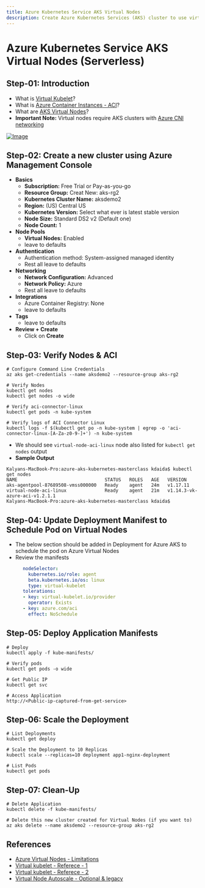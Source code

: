 ```yaml
---
title: Azure Kubernetes Service AKS Virtual Nodes
description: Create Azure Kubernetes Services (AKS) cluster to use virtual nodes 
---
```


# Azure Kubernetes Service AKS Virtual Nodes (Serverless)

## Step-01: Introduction
- What is [Virtual Kubelet](https://github.com/virtual-kubelet/virtual-kubelet)?
- What is [Azure Container Instances - ACI](https://docs.microsoft.com/en-us/azure/container-instances/)?
- What are [AKS Virtual Nodes](https://docs.microsoft.com/en-us/azure/aks/virtual-nodes-portal)?
- **Important Note:** Virtual nodes require AKS clusters with [Azure CNI networking](https://docs.microsoft.com/en-us/azure/aks/configure-azure-cni)

[![Image](https://stacksimplify.com/course-images/azure-kubernetes-service-virtual-nodes.png "Azure AKS Kubernetes - Masterclass")](https://stacksimplify.com/course-images/azure-kubernetes-service-virtual-nodes.png)

 ## Step-02: Create a new cluster using Azure Management Console
- **Basics**
  - **Subscription:** Free Trial or Pay-as-you-go
  - **Resource Group:** Creat New: aks-rg2
  - **Kubernetes Cluster Name:** aksdemo2
  - **Region:** (US) Central US
  - **Kubernetes Version:** Select what ever is latest stable version
  - **Node Size:** Standard DS2 v2 (Default one)
  - **Node Count:** 1
- **Node Pools**
  - **Virtual Nodes:** Enabled
  - leave to defaults
- **Authentication**
  - Authentication method: 	System-assigned managed identity
  - Rest all leave to defaults
- **Networking**
  - **Network Configuration:** Advanced
  - **Network Policy:** Azure
  - Rest all leave to defaults
- **Integrations**
  - Azure Container Registry: None
  - leave to defaults
- **Tags**
  - leave to defaults
- **Review + Create**
  - Click on **Create**


## Step-03: Verify Nodes & ACI
```
# Configure Command Line Credentials
az aks get-credentials --name aksdemo2 --resource-group aks-rg2

# Verify Nodes
kubectl get nodes 
kubectl get nodes -o wide

# Verify aci-connector-linux
kubectl get pods -n kube-system

# Verify logs of ACI Connector Linux
kubectl logs -f $(kubectl get po -n kube-system | egrep -o 'aci-connector-linux-[A-Za-z0-9-]+') -n kube-system
```
- We should see `virtual-node-aci-linux` node also listed for `kubectl get nodes` output
- **Sample Output**
```
Kalyans-MacBook-Pro:azure-aks-kubernetes-masterclass kdaida$ kubectl get nodes
NAME                                STATUS   ROLES   AGE   VERSION
aks-agentpool-87689508-vmss000000   Ready    agent   24m   v1.17.11
virtual-node-aci-linux              Ready    agent   21m   v1.14.3-vk-azure-aci-v1.2.1.1
Kalyans-MacBook-Pro:azure-aks-kubernetes-masterclass kdaida$
```

## Step-04: Update Deployment Manifest to Schedule Pod on Virtual Nodes
- The below section should be added in Deployment for Azure AKS to schedule the pod on Azure Virtual Nodes
- Review the manifests
```yaml
      nodeSelector:
        kubernetes.io/role: agent
        beta.kubernetes.io/os: linux
        type: virtual-kubelet
      tolerations:
      - key: virtual-kubelet.io/provider
        operator: Exists
      - key: azure.com/aci
        effect: NoSchedule
```

## Step-05: Deploy Application Manifests
```
# Deploy
kubectl apply -f kube-manifests/

# Verify pods
kubectl get pods -o wide

# Get Public IP
kubectl get svc

# Access Application
http://<Public-ip-captured-from-get-service>
```

## Step-06: Scale the Deployment 
```
# List Deployments
kubectl get deploy

# Scale the Deployment to 10 Replicas
kubectl scale --replicas=10 deployment app1-nginx-deployment

# List Pods
kubectl get pods
```

## Step-07: Clean-Up
```
# Delete Application
kubectl delete -f kube-manifests/

# Delete this new cluster created for Virtual Nodes (if you want to)
az aks delete --name aksdemo2 --resource-group aks-rg2
```

## References
- [Azure Virtual Nodes - Limitations](https://docs.microsoft.com/en-us/azure/aks/virtual-nodes-cli#known-limitations)
- [Virtual kubelet - Referece - 1](https://github.com/virtual-kubelet/virtual-kubelet)
- [Virtual kubelet - Referece - 2](https://github.com/virtual-kubelet/azure-aci/blob/master/README.md)
- [Virtual Node Autoscale - Optional & legacy](https://github.com/Azure-Samples/virtual-node-autoscale)
